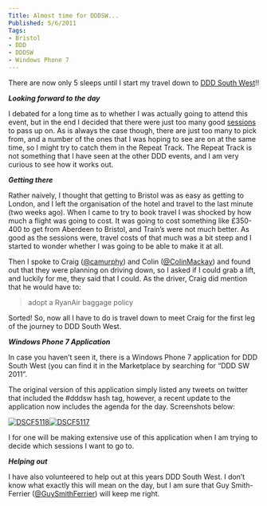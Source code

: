 ```yaml
---
Title: Almost time for DDDSW...
Published: 5/6/2011
Tags:
- Bristol
- DDD
- DDDSW
- Windows Phone 7
---
```


There are now only 5 sleeps until I start my travel down to [DDD South West](http://www.dddsouthwest.com/)!!

**_Looking forward to the day_**

I debated for a long time as to whether I was actually going to attend this event, but in the end I decided that there were just too many good [sessions](http://www.dddsouthwest.com/Agenda/tabid/55/Default.aspx) to pass up on. As is always the case though, there are just too many to pick from, and a number of the ones that I was hoping to see are on at the same time, so I might try to catch them in the Repeat Track. The Repeat Track is not something that I have seen at the other DDD events, and I am very curious to see how it works out.

**_Getting there_**

Rather naively, I thought that getting to Bristol was as easy as getting to London, and I left the organisation of the hotel and travel to the last minute (two weeks ago). When I came to try to book travel I was shocked by how much a flight was going to cost. It was going to cost something like £350-400 to get from Aberdeen to Bristol, and Train’s were not much better. As good as the sessions were, travel costs of that much was a bit steep and I started to wonder whether I was going to be able to make it at all.

Then I spoke to Craig ([@camurphy](http://twitter.com/#!/camurphy)) and Colin ([@ColinMackay](http://twitter.com/#!/colinmackay)) and found out that they were planning on driving down, so I asked if I could grab a lift, and luckily for me, they said that I could. As the driver, Craig did mention that he would have to:
 
> adopt a RyanAir baggage policy

Sorted! So, now all I have to do is travel down to meet Craig for the first leg of the journey to DDD South West.

**_Windows Phone 7 Application_**

In case you haven’t seen it, there is a Windows Phone 7 application for DDD South West (you can find it in the Marketplace by searching for “DDD SW 2011”.

The original version of this application simply listed any tweets on twitter that included the #dddsw hash tag, however, a recent update to the application now includes the agenda for the day. Screenshots below:

[![DSCF5118](http://www.gep13.co.uk/blog/wp-content/uploads/2011/06/DSCF5118_thumb.jpg)](http://www.gep13.co.uk/blog/wp-content/uploads/2011/06/DSCF5118.jpg)[![DSCF5117](http://www.gep13.co.uk/blog/wp-content/uploads/2011/06/DSCF5117_thumb.jpg)](http://www.gep13.co.uk/blog/wp-content/uploads/2011/06/DSCF5117.jpg)

I for one will be making extensive use of this application when I am trying to decide which sessions I want to go to.

**_Helping out_**

I have also volunteered to help out at this years DDD South West. I don’t know what exactly this will mean on the day, but I am sure that Guy Smith-Ferrier ([@GuySmithFerrier](http://twitter.com/#!/GuySmithFerrier)) will keep me right.
